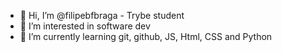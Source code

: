- 👋 Hi, I’m @filipebfbraga - Trybe student
- 👀 I’m interested in software dev
- 🌱 I’m currently learning git, github, JS, Html, CSS and Python
